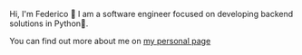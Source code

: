 Hi, I'm Federico 👋
I am a software engineer focused on developing backend solutions in Python🐍.

You can find out more about me on [my personal page](https://fedeful.github.io)


